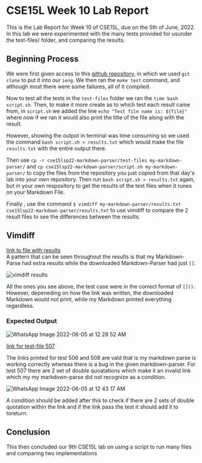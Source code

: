 # CSE15L Week 10 Lab Report
This is the Lab Report for Week 10 of CSE15L, due on the 5th of June, 2022. In this lab we were experimented with the many tests provided for usunder the test-files/ folder, and comparing the results.

## Beginning Process

We were first given access to this [github repository](https://github.com/nidhidhamnani/markdown-parser), in which we used `git clone` to put it into our `ieng`. We then ran the `make test` command, and although most there were some failures, all of it compiled. 

Now to test all the tests in the `test-files` folder we ran the `time bash script.sh`. Then, to make it more create as to which test each result came from, in `script.sh` we added the line `echo "Test file name is: ${file}"` where now if we ran it would also print the title of the file along with the result. 

However, showing the outpot in terminal was time consuming so we used the command `bash script.sh > results.txt` which would make the file `results.txt` with the entire output there.

Then use `cp -r cse15lsp22-markdown-parser/test-files my-markdown-parser/` and `cp cse15lsp22-markdown-parser/script.sh my-markdown-parser/` to copy the files from the repository you just copied from that day's lab into your own repository. Then run `bash script.sh > results.txt` again, but in your own respository to get the results of the test files when it runes on your Markdown File.

Finally , use the command `$ vimdiff my-markdown-parser/results.txt cse15lsp22-markdown-parser/results.txt` to use vimdiff to compare the 2 result files to see the differences between the results.

## Vimdiff 
[link to file with results](https://github.com/Prabhmeet2308/markdown-parser/blob/main/results.txt)  
A pattern that can be seen throughout the results is that my Markdown-Parse had extra results while the downloaded Markdown-Parser had just `[]`. 

![vimdiff results](https://user-images.githubusercontent.com/103228599/172040087-d623b209-bc7a-463e-b956-d8369cdccf7d.jpeg)


All the ones you see above, the test case were in the correct format of `[]()`. However, depeneding on how the link was written, the downloaded Markdown would not print, while my Markdown printed everything regardless.

### Expected Output  

![WhatsApp Image 2022-06-05 at 12 28 52 AM](https://user-images.githubusercontent.com/103228599/172040356-a11e38e0-e827-457f-80b6-69665f21930f.jpeg)

[link for test-file 507](https://github.com/nidhidhamnani/markdown-parser/blob/main/test-files/507.md)

The links printed for test 506 and 508 are vald that is my markdown parse is working correctly whereas there is a bug in the given markdown-parser.
For test 507 there are 2 set of double quoatations which make it an invalid link which my my markdown-parse did not recognize as a condition.


![WhatsApp Image 2022-06-05 at 12 43 17 AM](https://user-images.githubusercontent.com/103228599/172040758-8a0c51b5-7e9a-416e-8525-012b49f9993c.jpeg)

A condition should be added after this to check if there are 2 sets of double quotation within the link and if the link pass the test it should add it to toreturn.


## Conclusion

This then concluded our 9th CSE15L lab on using a script to run many files and comparing two implementations
